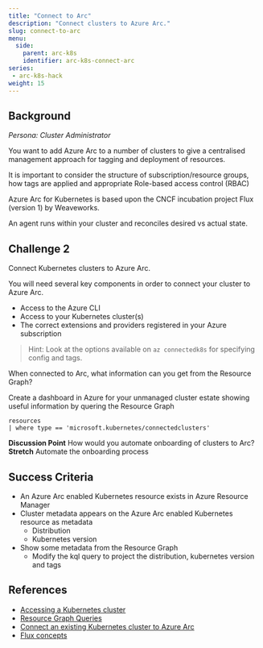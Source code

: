 ```yaml
---
title: "Connect to Arc"
description: "Connect clusters to Azure Arc."
slug: connect-to-arc
menu:
  side:
    parent: arc-k8s
    identifier: arc-k8s-connect-arc
series:
 - arc-k8s-hack
weight: 15
---
```


## Background

*Persona: Cluster Administrator*

You want to add Azure Arc to a number of clusters to give a centralised management approach for tagging and deployment of resources.

It is important to consider the structure of subscription/resource groups, how tags are applied and appropriate Role-based access control (RBAC)

Azure Arc for Kubernetes is based upon the CNCF incubation project Flux (version 1) by Weaveworks.

An agent runs within your cluster and reconciles desired vs actual state.

## Challenge 2

Connect Kubernetes clusters to Azure Arc.

You will need several key components in order to connect your cluster to Azure Arc.

* Access to the Azure CLI
* Access to your Kubernetes cluster(s)
* The correct extensions and providers registered in your Azure subscription

> Hint: Look at the options available on `az connectedk8s` for specifying config and tags.

When connected to Arc, what information can you get from the Resource Graph?

Create a dashboard in Azure for your unmanaged cluster estate showing useful information by quering the Resource Graph

```kql
resources
| where type == 'microsoft.kubernetes/connectedclusters'
```

**Discussion Point** How would you automate onboarding of clusters to Arc?
**Stretch** Automate the onboarding process

## Success Criteria

* An Azure Arc enabled Kubernetes resource exists in Azure Resource Manager
* Cluster metadata appears on the Azure Arc enabled Kubernetes resource as metadata
  * Distribution
  * Kubernetes version
* Show some metadata from the Resource Graph
  * Modify the kql query to project the distribution, kubernetes version and tags

## References

* [Accessing a Kubernetes cluster](https://kubernetes.io/docs/tasks/access-application-cluster/configure-access-multiple-clusters/#set-the-kubeconfig-environment-variable)
* [Resource Graph Queries](https://docs.microsoft.com/azure/azure-arc/kubernetes/resource-graph-samples)
* [Connect an existing Kubernetes cluster to Azure Arc](https://docs.microsoft.com/azure/azure-arc/kubernetes/quickstart-connect-cluster)
* [Flux concepts](https://fluxcd.io/docs/concepts/)